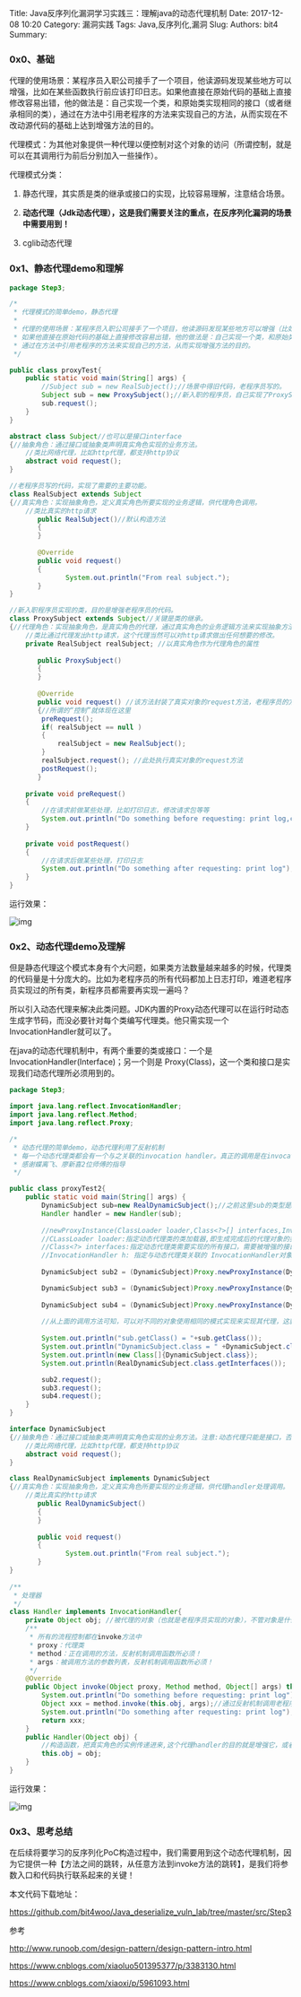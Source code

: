 Title: Java反序列化漏洞学习实践三：理解java的动态代理机制
Date: 2017-12-08 10:20
Category: 漏洞实践
Tags: Java,反序列化,漏洞
Slug: 
Authors: bit4
Summary: 

### **0x0、基础**

代理的使用场景：某程序员入职公司接手了一个项目，他读源码发现某些地方可以增强，比如在某些函数执行前应该打印日志。如果他直接在原始代码的基础上直接修改容易出错，他的做法是：自己实现一个类，和原始类实现相同的接口（或者继承相同的类），通过在方法中引用老程序的方法来实现自己的方法，从而实现在不改动源代码的基础上达到增强方法的目的。

代理模式：为其他对象提供一种代理以便控制对这个对象的访问（所谓控制，就是可以在其调用行为前后分别加入一些操作）。

代理模式分类：

1. 静态代理，其实质是类的继承或接口的实现，比较容易理解，注意结合场景。
2. **动态代理（Jdk动态代理），这是我们需要关注的重点，在反序列化漏洞的场景中需要用到！**

3. cglib动态代理

 

### **0x1、静态代理demo和理解**

 

```java
package Step3;

/*
 * 代理模式的简单demo，静态代理
 * 
 * 代理的使用场景：某程序员入职公司接手了一个项目，他读源码发现某些地方可以增强（比如在某些函数执行前应该打印日志）。
 * 如果他直接在原始代码的基础上直接修改容易出错，他的做法是：自己实现一个类，和原始类实现相同的接口（或者继承相同的类），
 * 通过在方法中引用老程序的方法来实现自己的方法，从而实现增强方法的目的。
 */

public class proxyTest{
	public static void main(String[] args) {
		//Subject sub = new RealSubject();//场景中得旧代码，老程序员写的。
		Subject sub = new ProxySubject();//新入职的程序员，自己实现了ProxySubject类，然后改成了这句。来增强老程序的代码。
		sub.request();
	}
}

abstract class Subject//也可以是接口interface
{//抽象角色：通过接口或抽象类声明真实角色实现的业务方法。
	//类比网络代理，比如http代理，都支持http协议
    abstract void request();
}

//老程序员写的代码，实现了需要的主要功能。
class RealSubject extends Subject
{//真实角色：实现抽象角色，定义真实角色所要实现的业务逻辑，供代理角色调用。
	//类比真实的http请求
       public RealSubject()//默认构造方法
       {
       }
       
       @Override
       public void request()
       {
              System.out.println("From real subject.");
       }
}

//新入职程序员实现的类，目的是增强老程序员的代码。
class ProxySubject extends Subject//关键是类的继承。
{//代理角色：实现抽象角色，是真实角色的代理，通过真实角色的业务逻辑方法来实现抽象方法，并可以附加自己的操作。
	//类比通过代理发出http请求，这个代理当然可以对http请求做出任何想要的修改。
    private RealSubject realSubject; //以真实角色作为代理角色的属性
      
       public ProxySubject()
       {
       }
       
       @Override
       public void request() //该方法封装了真实对象的request方法，老程序员的方法。
       {//所谓的“控制”就体现在这里
        preRequest(); 
        if( realSubject == null )
        {
            realSubject = new RealSubject();
        }
        realSubject.request(); //此处执行真实对象的request方法
        postRequest();
       }
 
    private void preRequest()
    {
        //在请求前做某些处理，比如打印日志，修改请求包等等
    	System.out.println("Do something before requesting: print log,change request");
    }
 
    private void postRequest()
    {
        //在请求后做某些处理，打印日志
    	System.out.println("Do something after requesting: print log");
    }
}

```

运行效果：

![img](img/JavaDeserStep3/1.png)

### **0x2、动态代理demo及理解**

但是静态代理这个模式本身有个大问题，如果类方法数量越来越多的时候，代理类的代码量是十分庞大的。比如为老程序员的所有代码都加上日志打印，难道老程序员实现过的所有类，新程序员都需要再实现一遍吗？

所以引入动态代理来解决此类问题。JDK内置的Proxy动态代理可以在运行时动态生成字节码，而没必要针对每个类编写代理类。他只需实现一个InvocationHandler就可以了。

在java的动态代理机制中，有两个重要的类或接口：一个是 InvocationHandler(Interface)；另一个则是 Proxy(Class)，这一个类和接口是实现我们动态代理所必须用到的。

```java
package Step3;

import java.lang.reflect.InvocationHandler;
import java.lang.reflect.Method;
import java.lang.reflect.Proxy;

/*
 * 动态代理的简单demo，动态代理利用了反射机制
 * 每一个动态代理类都会有一个与之关联的invocation handler。真正的调用是在invocation handler的invoke()方法里完成的。
 * 感谢蝶离飞、廖新喜2位师傅的指导
 */

public class proxyTest2{
	public static void main(String[] args) {
		DynamicSubject sub=new RealDynamicSubject();//之前这里sub的类型是RealDynamicSubject，不对；但是为什么呢？
		Handler handler = new Handler(sub);
		
		//newProxyInstance(ClassLoader loader,Class<?>[] interfaces,InvocationHandler h)
		//CLassLoader loader:指定动态代理类的类加载器,即生成完成后的代理对象的类加载器
		//Class<?> interfaces:指定动态代理类需要实现的所有接口，需要被增强的接口列表（数据）
		//InvocationHandler h: 指定与动态代理类关联的 InvocationHandler对象，具体的增强逻辑
		
		DynamicSubject sub2 = (DynamicSubject)Proxy.newProxyInstance(DynamicSubject.class.getClassLoader(), new Class[]{DynamicSubject.class}, handler); 

		DynamicSubject sub3 = (DynamicSubject)Proxy.newProxyInstance(DynamicSubject.class.getClassLoader(), sub.getClass().getInterfaces(), handler);
		
		DynamicSubject sub4 = (DynamicSubject)Proxy.newProxyInstance(DynamicSubject.class.getClassLoader(), RealDynamicSubject.class.getInterfaces(), handler);
		
		//从上面的调用方法可知，可以对不同的对象使用相同的模式实现来实现其代理，这就是相对静态代理的优势。
		
		System.out.println("sub.getClass() = "+sub.getClass());
		System.out.println("DynamicSubject.class = " +DynamicSubject.class);
		System.out.println(new Class[]{DynamicSubject.class});
		System.out.println(RealDynamicSubject.class.getInterfaces());

		sub2.request();
		sub3.request();
		sub4.request();
	}
}

interface DynamicSubject
{//抽象角色：通过接口或抽象类声明真实角色实现的业务方法。注意:动态代理只能是接口，否则代理类转成该类型事会报错
	//类比网络代理，比如http代理，都支持http协议
    abstract void request();
}

class RealDynamicSubject implements DynamicSubject
{//真实角色：实现抽象角色，定义真实角色所要实现的业务逻辑，供代理handler处理调用。
	//类比真实的http请求
       public RealDynamicSubject()
       {
       }
      
       public void request()
       {
              System.out.println("From real subject.");
       }
}
 
/**
 * 处理器
 */
class Handler implements InvocationHandler{
	private Object obj; //被代理的对象（也就是老程序员实现的对象），不管对象是什么类型；之前声明成RealDynamicSubject，不应该这么做
    /**
     * 所有的流程控制都在invoke方法中
     * proxy：代理类
     * method：正在调用的方法，反射机制调用函数所必须！
     * args：被调用方法的参数列表，反射机制调用函数所必须！
     */
    @Override
    public Object invoke(Object proxy, Method method, Object[] args) throws Throwable {//接口必须实现的方法，也是逻辑核心
    	System.out.println("Do something before requesting: print log");
    	Object xxx = method.invoke(this.obj, args);//通过反射机制调用老程序员的对象代码。
        System.out.println("Do something after requesting: print log");
        return xxx;
    }
    public Handler(Object obj) {
    	//构造函数，把真实角色的实例传递进来,这个代理handler的目的就是增强它，或者说需要调用它来实现主要的功能。
        this.obj = obj;
    }
}

```

运行效果：

![img](img/JavaDeserStep3/2.png)

### 0x3、思考总结

 

在后续将要学习的反序列化PoC构造过程中，我们需要用到这个动态代理机制，因为它提供一种【方法之间的跳转，从任意方法到invoke方法的跳转】，是我们将参数入口和代码执行联系起来的关键！

 

本文代码下载地址：

<https://github.com/bit4woo/Java_deserialize_vuln_lab/tree/master/src/Step3>

参考

<http://www.runoob.com/design-pattern/design-pattern-intro.html>

<https://www.cnblogs.com/xiaoluo501395377/p/3383130.html>

<https://www.cnblogs.com/xiaoxi/p/5961093.html>